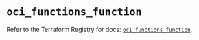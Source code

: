 # `oci_functions_function`

Refer to the Terraform Registry for docs: [`oci_functions_function`](https://registry.terraform.io/providers/oracle/oci/6.18.0/docs/resources/functions_function).
